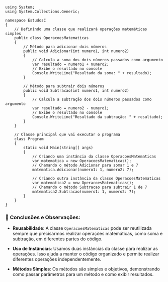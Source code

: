 ```
using System;
using System.Collections.Generic;

namespace EstudosC
{
    // Definindo uma classe que realizará operações matemáticas simples
    public class OperacoesMatematicas
    {
        // Método para adicionar dois números
        public void Adicionar(int numero1, int numero2)
        {
            // Calcula a soma dos dois números passados como argumento
            var resultado = numero1 + numero2;
            // Exibe o resultado no console
            Console.WriteLine("Resultado da soma: " + resultado);
        }
        
        // Método para subtrair dois números
        public void Subtracao(int numero1, int numero2)
        {
            // Calcula a subtração dos dois números passados como argumento
            var resultado = numero2 - numero1;
            // Exibe o resultado no console
            Console.WriteLine("Resultado da subtração: " + resultado);
        }
    }

    // Classe principal que vai executar o programa
    class Program
    {
        static void Main(string[] args)
        {
            // Criando uma instância da classe OperacoesMatematicas
            var matematica = new OperacoesMatematicas();
            // Chamando o método Adicionar para somar 1 e 7
            matematica.Adicionar(numero1: 1, numero2: 7);
            
            // Criando outra instância da classe OperacoesMatematicas
            var matematica2 = new OperacoesMatematicas();
            // Chamando o método Subtracao para subtrair 1 de 7
            matematica2.Subtracao(numero1: 1, numero2: 7);
        }
    }
}

```

### 📍 **Conclusões e Observações:**

- **Reusabilidade**: A classe `OperacoesMatematicas` pode ser reutilizada sempre que precisarmos realizar operações matemáticas, como soma e subtração, em diferentes partes do código.
    
- **Uso de Instâncias**: Usamos duas instâncias da classe para realizar as operações. Isso ajuda a manter o código organizado e permite realizar diferentes operações independentemente.
    
- **Métodos Simples**: Os métodos são simples e objetivos, demonstrando como passar parâmetros para um método e como exibir resultados.